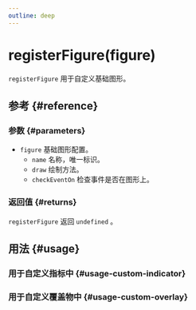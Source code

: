 ```yaml
---
outline: deep
---
```


# registerFigure(figure)
`registerFigure` 用于自定义基础图形。

## 参考 {#reference}
<!--@include: @/@views/api/references/chart/registerFigure.md-->

### 参数 {#parameters}
- `figure` 基础图形配置。
  - `name` 名称，唯一标识。
  - `draw` 绘制方法。
  - `checkEventOn` 检查事件是否在图形上。


### 返回值 {#returns}
`registerFigure` 返回 `undefined` 。

## 用法 {#usage}
<script setup>
import CustomFigureCustomIndicator from '../../@views/api/samples/custom-figure-custom-indicator/index.vue'
import CustomFigureCustomOverlay from '../../@views/api/samples/custom-figure-custom-overlay/index.vue'
</script>

### 用于自定义指标中 {#usage-custom-indicator}
<CustomFigureCustomIndicator />

### 用于自定义覆盖物中 {#usage-custom-overlay}
<CustomFigureCustomOverlay />